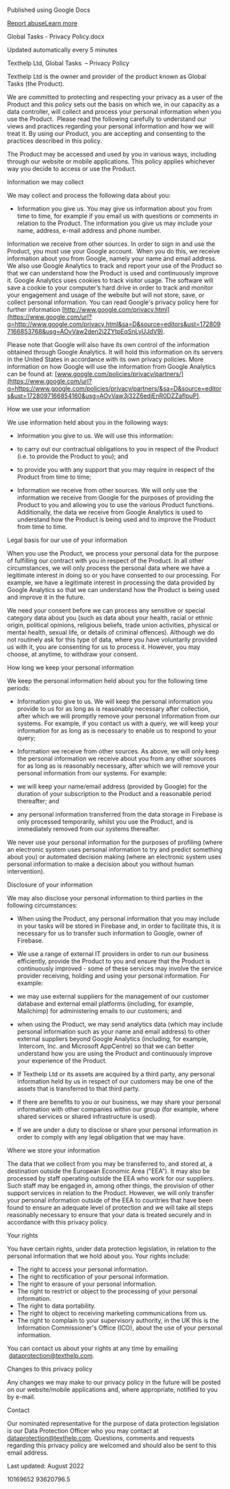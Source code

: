 Published using Google Docs

[Report abuse](https://drive.google.com/abuse?id=AKkXjowrcQ3OqgJJhnxMeTLypAAbgqcZ56H6q6unEiahXdLucgXdILBLLek8Qr8K2s3xmPnf:0&docurl=https://docs.google.com/document/d/e/2PACX-1vSkQf1wYMi6HyIDhZPJUXwmoQMubP7EgaQfjt57xtpK9a7F7GUYyXRz12Zx8pkwqA/pub)[Learn more](https://support.google.com/docs/answer/183965 "Learn more")

Global Tasks - Privacy Policy.docx

Updated automatically every 5 minutes

Texthelp Ltd, Global Tasks  – Privacy Policy

Texthelp Ltd is the owner and provider of the product known as Global Tasks (the Product).

We are committed to protecting and respecting your privacy as a user of the Product and this policy sets out the basis on which we, in our capacity as a data controller, will collect and process your personal information when you use the Product.  Please read the following carefully to understand our views and practices regarding your personal information and how we will treat it. By using our Product, you are accepting and consenting to the practices described in this policy.

The Product may be accessed and used by you in various ways, including through our website or mobile applications. This policy applies whichever way you decide to access or use the Product.

Information we may collect

We may collect and process the following data about you:

* Information you give us. You may give us information about you from time to time, for example if you email us with questions or comments in relation to the Product. The information you give us may include your name, address, e-mail address and phone number.

Information we receive from other sources. In order to sign in and use the Product, you must use your Google account.  When you do this, we receive information about you from Google, namely your name and email address. We also use Google Analytics to track and report your use of the Product so that we can understand how the Product is used and continuously improve it. Google Analytics uses cookies to track visitor usage. The software will save a cookie to your computer’s hard drive in order to track and monitor your engagement and usage of the website but will not store, save, or collect personal information. You can read Google's privacy policy here for further information [http://www.google.com/privacy.html](https://www.google.com/url?q=http://www.google.com/privacy.html&sa=D&source=editors&ust=1728097166853768&usg=AOvVaw2den2i2ZYtpEqSnLyUJdV9).

Please note that Google will also have its own control of the information obtained through Google Analytics. It will hold this information on its servers in the United States in accordance with its own privacy policies. More information on how Google will use the information from Google Analytics can be found at: [www.google.com/policies/privacy/partners/](https://www.google.com/url?q=https://www.google.com/policies/privacy/partners/&sa=D&source=editors&ust=1728097166854160&usg=AOvVaw3j32Z6edjEnR0DZZaflpuP).

How we use your information

We use information held about you in the following ways:

* Information you give to us. We will use this information:

* to carry out our contractual obligations to you in respect of the Product (i.e. to provide the Product to you); and
* to provide you with any support that you may require in respect of the Product from time to time;

* Information we receive from other sources. We will only use the information we receive from Google for the purposes of providing the Product to you and allowing you to use the various Product functions. Additionally, the data we receive from Google Analytics is used to understand how the Product is being used and to improve the Product from time to time.

Legal basis for our use of your information

When you use the Product, we process your personal data for the purpose of fulfilling our contract with you in respect of the Product. In all other circumstances, we will only process the personal data where we have a legitimate interest in doing so or you have consented to our processing. For example, we have a legitimate interest in processing the data provided by Google Analytics so that we can understand how the Product is being used and improve it in the future.

We need your consent before we can process any sensitive or special category data about you (such as data about your health, racial or ethnic origin, political opinions, religious beliefs, trade union activities, physical or mental health, sexual life, or details of criminal offences). Although we do not routinely ask for this type of data, where you have voluntarily provided us with it, you are consenting for us to process it. However, you may choose, at anytime, to withdraw your consent.

How long we keep your personal information

We keep the personal information held about you for the following time periods:

* Information you give to us. We will keep the personal information you provide to us for as long as is reasonably necessary after collection, after which we will promptly remove your personal information from our systems. For example, if you contact us with a query, we will keep your information for as long as is necessary to enable us to respond to your query;
* Information we receive from other sources. As above, we will only keep the personal information we receive about you from any other sources for as long as is reasonably necessary, after which we will remove your personal information from our systems. For example:

* we will keep your name/email address (provided by Google) for the duration of your subscription to the Product and a reasonable period thereafter; and
* any personal information transferred from the data storage in Firebase is only processed temporarily, whilst you use the Product, and is immediately removed from our systems thereafter.

We never use your personal information for the purposes of profiling (where an electronic system uses personal information to try and predict something about you) or automated decision making (where an electronic system uses personal information to make a decision about you without human intervention).

Disclosure of your information

We may also disclose your personal information to third parties in the following circumstances:

* When using the Product, any personal information that you may include in your tasks will be stored in Firebase and, in order to facilitate this, it is necessary for us to transfer such information to Google, owner of Firebase.
* We use a range of external IT providers in order to run our business efficiently, provide the Product to you and ensure that the Product is continuously improved - some of these services may involve the service provider receiving, holding and using your personal information. For example:

* we may use external suppliers for the management of our customer database and external email platforms (including, for example, Mailchimp) for administering emails to our customers; and
* when using the Product, we may send analytics data (which may include personal information such as your name and email address) to other external suppliers beyond Google Analytics (including, for example,  Intercom, Inc. and Microsoft AppCentre) so that we can better understand how you are using the Product and continuously improve your experience of the Product.

* If Texthelp Ltd or its assets are acquired by a third party, any personal information held by us in respect of our customers may be one of the assets that is transferred to that third party.

* If there are benefits to you or our business, we may share your personal information with other companies within our group (for example, where shared services or shared infrastructure is used).

* If we are under a duty to disclose or share your personal information in order to comply with any legal obligation that we may have.

Where we store your information

The data that we collect from you may be transferred to, and stored at, a destination outside the European Economic Area ("EEA"). It may also be processed by staff operating outside the EEA who work for our suppliers. Such staff may be engaged in, among other things, the provision of other support services in relation to the Product. However, we will only transfer your personal information outside of the EEA to countries that have been found to ensure an adequate level of protection and we will take all steps reasonably necessary to ensure that your data is treated securely and in accordance with this privacy policy.

Your rights

You have certain rights, under data protection legislation, in relation to the personal information that we hold about you. Your rights include:

* The right to access your personal information.
* The right to rectification of your personal information.
* The right to erasure of your personal information.
* The right to restrict or object to the processing of your personal information.
* The right to data portability.
* The right to object to receiving marketing communications from us.
* The right to complain to your supervisory authority, in the UK this is the Information Commissioner's Office (ICO), about the use of your personal information.

You can contact us about your rights at any time by emailing  [dataprotection@texthelp.com](mailto:dataprotection@texthelp.com).

Changes to this privacy policy

Any changes we may make to our privacy policy in the future will be posted on our website/mobile applications and, where appropriate, notified to you by e-mail.

Contact

Our nominated representative for the purpose of data protection legislation is our Data Protection Officer who you may contact at [dataprotection@texthelp.com](mailto:dataprotection@texthelp.com). Questions, comments and requests regarding this privacy policy are welcomed and should also be sent to this email address.

Last updated: August 2022

10169652 93620796.5